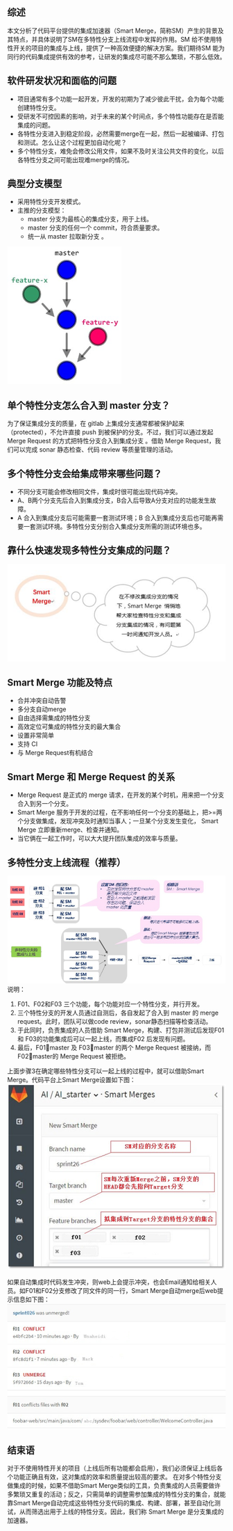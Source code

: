 ##  综述

本文分析了代码平台提供的集成加速器（Smart Merge，简称SM）产生的背景及其特点，并具体说明了SM在多特性分支上线流程中发挥的作用。SM 给不使用特性开关的项目的集成与上线，提供了一种高效便捷的解决方案。我们期待SM 能为同行的代码集成提供有效的参考，让研发的集成尽可能不那么繁琐，不那么低效。

## 软件研发状况和面临的问题

+ 项目通常有多个功能一起开发，开发的初期为了减少彼此干扰，会为每个功能创建特性分支。
+ 受研发不可控因素的影响，对于未来的某个时间点，多个特性功能存在是否能集成的问题。
+ 各特性分支进入到稳定阶段，必然需要merge在一起，然后一起被编译、打包和测试。怎么让这个过程更加自动化呢？
+ 多个特性分支，难免会修改公用文件，如果不及时关注公共文件的变化，以后各特性分支之间可能出现难merge的情况。

## 典型分支模型

+ 采用特性分支开发模式。
+ 主推的分支模型：
  * master 分支为最核心的集成分支，用于上线。
  * master 分支的任何一个 commit，符合质量要求。
  * 统一从 master 拉取新分支 。  

![](images/branch_model.jpg)
  
## 单个特性分支怎么合入到 master 分支？

为了保证集成分支的质量，在 gitlab 上集成分支通常都被保护起来（protected），不允许直接 push 到被保护的分支。不过，我们可以通过发起 Merge Request 的方式把特性分支合入到集成分支 。借助 Merge Request，我们可以完成 sonar 静态检查、代码 review 等质量管理的活动。

## 多个特性分支会给集成带来哪些问题？

+	不同分支可能会修改相同文件，集成时很可能出现代码冲突。
+ A、B两个分支先后合入到集成分支，B合入后导致A分支对应的功能发生故障。
+ A 合入到集成分支后可能需要一套测试环境；B 合入到集成分支后也可能再需要一套测试环境。多特性分支分别合入集成分支所需的测试环境也多。

## 靠什么快速发现多特性分支集成的问题？

![](images/WhatIsSmartMerge.jpg)

## Smart Merge 功能及特点

+ 合并冲突自动告警
+ 多分支自动merge
+ 自由选择需集成的特性分支
+ 高效定位可集成的特性分支的最大集合
+ 设置非常简单
+ 支持 CI
+ 与 Merge Request有机结合

## Smart Merge 和 Merge Request 的关系

+ Merge Request 是正式的 merge 请求，在开发的某个时机，用来把一个分支合入到另一个分支。
+ Smart Merge 服务于开发的过程，在不影响任何一个分支的基础上，把>=两个分支做集成，发现冲突及时通知当事人；一旦某个分支发生变化， Smart Merge 立即重新merge、检查并通知。
+ 当它俩在一起工作时，可以大大提升团队集成的效率与质量。

## 多特性分支上线流程（推荐）

![](images/SmartMergeFlow.jpg)
说明：
1. F01、F02和F03 三个功能，每个功能对应一个特性分支，并行开发。
2. 三个特性分支的开发人员通过自测后，各自发起了合入到 master 的 merge request。此时，团队可以做code review，sonar静态扫描等检查活动。
3. 于此同时，负责集成的人员借助 Smart Merge，构建、打包并测试后发现F01和 F03的功能集成后可以一起上线，而集成F02 后发现有问题。
4. 最后，F01master 及 F03master 的两个 Merge Request 被接纳，而 F02master的 Merge Request 被拒绝。

上面步骤3在确定哪些特性分支可以一起上线的过程中，就可以借助Smart Merge。代码平台上Smart Merge设置如下图：
![](images/SmartMergeConf.jpg)

如果自动集成时代码发生冲突，则web上会提示冲突，也会Email通知给相关人员。如F01和F02分支修改了同文件的同一行，Smart Merge自动merge后web提示信息如下图：
![](images/conflict.jpg)

## 结束语
    
对于不使用特性开关的项目（上线后所有功能都会启用），我们必须保证上线后各个功能正确且有效，这对集成的效率和质量提出较高的要求。
在对多个特性分支做集成的时候，如果不借助Smart Merge类似的工具，负责集成的人员需要做许多繁琐又重复的活动；反之，只需简单的调整需参加集成的特性分支的集合，就能靠Smart Merge自动完成这些特性分支代码的集成、构建、部署，甚至自动化测试，从而筛选出用于上线的特性分支。因此，我们称 Smart Merge 是分支集成的加速器。
